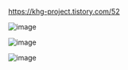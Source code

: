 https://khg-project.tistory.com/52

![image](https://user-images.githubusercontent.com/49871871/173872317-687c71d8-629f-48a0-baee-ad569d086819.png)


![image](https://user-images.githubusercontent.com/49871871/173872347-19380c0c-3ca5-4310-b006-f098f0cbd1e9.png)

![image](https://user-images.githubusercontent.com/49871871/173872377-6847c1ef-3494-4d0b-a3f8-06655fbadb3e.png)


